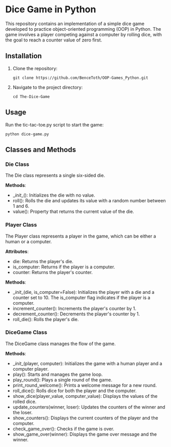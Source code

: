 # Dice Game in Python
This repository contains an implementation of a simple dice game developed to practice object-oriented programming (OOP) in Python. The game involves a player competing against a computer by rolling dice, with the goal to reach a counter value of zero first.

## Installation
1. Clone the repository:

   ```git clone https://github.com/BenceToth/OOP-Games_Python.git```

4. Navigate to the project directory:

   ```cd The-Dice-Game```


## Usage
Run the tic-tac-toe.py script to start the game:

```python dice-game.py```

## Classes and Methods
### Die Class
The Die class represents a single six-sided die.

**Methods**:
* \__init__(): Initializes the die with no value.
* roll(): Rolls the die and updates its value with a random number between 1 and 6.
* value(): Property that returns the current value of the die.
  
### Player Class
The Player class represents a player in the game, which can be either a human or a computer.

**Attributes**:
* die: Returns the player's die.
* is_computer: Returns if the player is a computer.
* counter: Returns the player's counter.

**Methods**:
* \__init__(die, is_computer=False): Initializes the player with a die and a counter set to 10. The is_computer flag indicates if the player is a computer.
* increment_counter(): Increments the player's counter by 1.
* decrement_counter(): Decrements the player's counter by 1.
* roll_die(): Rolls the player's die.

### DiceGame Class
The DiceGame class manages the flow of the game.

**Methods**:
* \__init__(player, computer): Initializes the game with a human player and a computer player.
* play(): Starts and manages the game loop.
* play_round(): Plays a single round of the game.
* print_round_welcome(): Prints a welcome message for a new round.
* roll_dice(): Rolls dice for both the player and the computer.
* show_dice(player_value, computer_value): Displays the values of the rolled dice.
* update_counters(winner, loser): Updates the counters of the winner and the loser.
* show_counters(): Displays the current counters of the player and the computer.
* check_game_over(): Checks if the game is over.
* show_game_over(winner): Displays the game over message and the winner.
